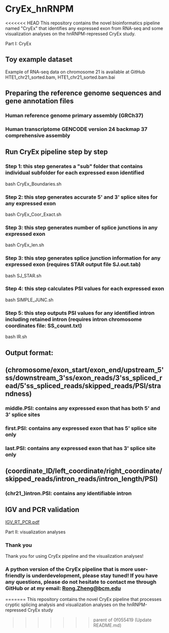 # CryEx_hnRNPM
<<<<<<< HEAD
This repository contains the novel bioinformatics pipeline named "CryEx" that identifies any expressed exon from RNA-seq and some visualization analyses on the hnRNPM-repressed CryEx study. 

Part I: CryEx

## Toy example dataset 
Example of RNA-seq data on chromosome 21 is available at GitHub HTE1_chr21_sorted.bam, HTE1_chr21_sorted.bam.bai

## Preparing the reference genome sequences and gene annotation files
### Human reference genome primary assembly (GRCh37)
### Human transcriptome GENCODE version 24 backmap 37 comprehensive assembly
## Run CryEx pipeline step by step
### Step 1: this step generates a "sub" folder that contains individual subfolder for each expressed exon identified
bash CryEx_Boundaries.sh
### Step 2: this step generates accurate 5' and 3' splice sites for any expressed exon
bash CryEx_Coor_Exact.sh
### Step 3: this step generates number of splice junctions in any expressed exon
bash CryEx_len.sh
### Step 3: this step generates splice junction information for any expressed exon (requires STAR output file SJ.out.tab)
bash SJ_STAR.sh
### Step 4: this step calculates PSI values for each expressed exon
bash SIMPLE_JUNC.sh
### Step 5: this step outputs PSI values for any identified intron including retained intron (requires intron chromosome coordinates file: SS_count.txt)
bash IR.sh
## Output format: 
## (chromosome/exon_start/exon_end/upstream_5'ss/downstream_3'ss/exon_reads/3'ss_spliced_read/5'ss_spliced_reads/skipped_reads/PSI/strandness)
### middle.PSI: contains any expressed exon that has both 5' and 3' splice sites
### first.PSI: contains any expressed exon that has 5' splice site only
### last.PSI: contains any expressed exon that has 3' splice site only
## (coordinate_ID/left_coordinate/right_coordinate/skipped_reads/intron_reads/intron_length/PSI)
### (chr21_)intron.PSI: contains any identifiable intron
## IGV and PCR validation
[IGV_RT_PCR.pdf](https://github.com/CC-Cheng-Splicing-lab-BCM/hnRNPM_CryEx_dsRNA/files/13852485/IGV_RT_PCR.pdf)

Part II: visualization analyses

### Thank you
Thank you for using CryEx pipeline and the visualization analyses!

### A python version of the CryEx pipeline that is more user-friendly is underdevelopment, please stay tuned! If you have any questions, please do not hesitate to contact me through GitHub or at my email: Rong.Zheng@bcm.edu
=======
This repository contains the novel CryEx pipeline that processes cryptic splicing analysis and visualization analyses on the hnRNPM-repressed CryEx study
>>>>>>> parent of 0f055419 (Update README.md)
